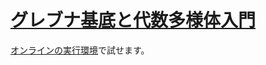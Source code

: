 # [グレブナ基底と代数多様体入門](https://www.amazon.co.jp/%E3%82%B0%E3%83%AC%E3%83%96%E3%83%8A%E5%9F%BA%E5%BA%95%E3%81%A8%E4%BB%A3%E6%95%B0%E5%A4%9A%E6%A7%98%E4%BD%93%E5%85%A5%E9%96%80%E3%83%BB%E4%B8%8A-D-%E3%82%B3%E3%83%83%E3%82%AF%E3%82%B9/dp/462106293X)

[オンラインの実行環境](https://www.singular.uni-kl.de:8003/)で試せます。